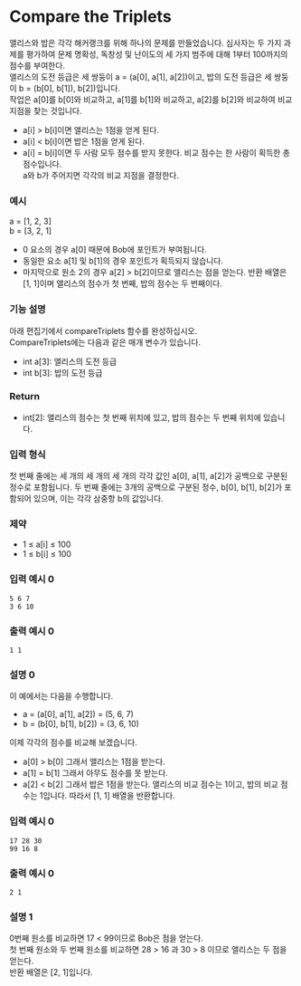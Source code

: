 # Compare the Triplets
앨리스와 밥은 각각 해커랭크를 위해 하나의 문제를 만들었습니다. 심사자는 두 가지 과제를 평가하여 문제 명확성, 독창성 및 난이도의 세 가지 범주에 대해 1부터 100까지의 점수를 부여한다.  
앨리스의 도전 등급은 세 쌍둥이 a = (a[0], a[1], a[2])이고, 밥의 도전 등급은 세 쌍둥이 b = (b[0], b[1]), b[2])입니다.  
작업은 a[0]를 b[0]와 비교하고, a[1]를 b[1]와 비교하고, a[2]를 b[2]와 비교하여 비교 지점을 찾는 것입니다.
* a[i] > b[i]이면 앨리스는 1점을 얻게 된다.
* a[i] < b[i]이면 밥은 1점을 얻게 된다.
* a[i] = b[i]이면 두 사람 모두 점수를 받지 못한다.
비교 점수는 한 사람이 획득한 총 점수입니다.  
a와 b가 주어지면 각각의 비교 지점을 결정한다.

### 예시
a = [1, 2, 3]  
b = [3, 2, 1]
* 0 요소의 경우 a[0] 때문에 Bob에 포인트가 부여됩니다.
* 동일한 요소 a[1] 및 b[1]의 경우 포인트가 획득되지 않습니다.
* 마지막으로 원소 2의 경우 a[2] > b[2]이므로 앨리스는 점을 얻는다.
반환 배열은 [1, 1]이며 앨리스의 점수가 첫 번째, 밥의 점수는 두 번째이다.

### 기능 설명
아래 편집기에서 compareTriplets 함수를 완성하십시오.  
CompareTriplets에는 다음과 같은 매개 변수가 있습니다.
* int a[3]: 앨리스의 도전 등급
* int b[3]: 밥의 도전 등급

### Return
* int[2]: 앨리스의 점수는 첫 번째 위치에 있고, 밥의 점수는 두 번째 위치에 있습니다.

### 입력 형식
첫 번째 줄에는 세 개의 세 개의 세 개의 각각 값인 a[0], a[1], a[2]가 공백으로 구분된 정수로 포함됩니다. 
두 번째 줄에는 3개의 공백으로 구분된 정수, b[0], b[1], b[2]가 포함되어 있으며, 이는 각각 삼중항 b의 값입니다.

### 제약
* 1 ≤ a[i] ≤ 100
* 1 ≤ b[i] ≤ 100

### 입력 예시 0
```
5 6 7
3 6 10
```

### 출력 예시 0
```
1 1
```

### 설명 0
이 예에서는 다음을 수행합니다.
* a = (a[0],  a[1], a[2]) = (5, 6, 7)
* b = (b[0],  b[1], b[2]) = (3, 6, 10)

이제 각각의 점수를 비교해 보겠습니다.
* a[0] > b[0] 그래서 앨리스는 1점을 받는다.
* a[1] = b[1] 그래서 아무도 점수를 못 받는다.
* a[2] < b[2] 그래서 밥은 1점을 받는다.
앨리스의 비교 점수는 1이고, 밥의 비교 점수는 1입니다. 따라서 [1, 1] 배열을 반환합니다.

### 입력 예시 0
```
17 28 30
99 16 8
```

### 출력 예시 0
```
2 1
```

### 설명 1
0번째 원소를 비교하면 17 < 99이므로 Bob은 점을 얻는다.  
첫 번째 원소와 두 번째 원소를 비교하면 28 > 16 과 30 > 8 이므로 앨리스는 두 점을 얻는다.  
반환 배열은 [2, 1]입니다.